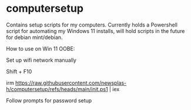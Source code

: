 # computersetup
Contains setup scripts for my computers. Currently holds a Powershell script for automating my Windows 11 installs, will hold scripts in the future for debian mint/debian.

How to use on Win 11 OOBE:

Set up wifi network manually

Shift + F10


irm https://raw.githubusercontent.com/newsplas-h/computersetup/refs/heads/main/init.ps1 | iex


Follow prompts for password setup
